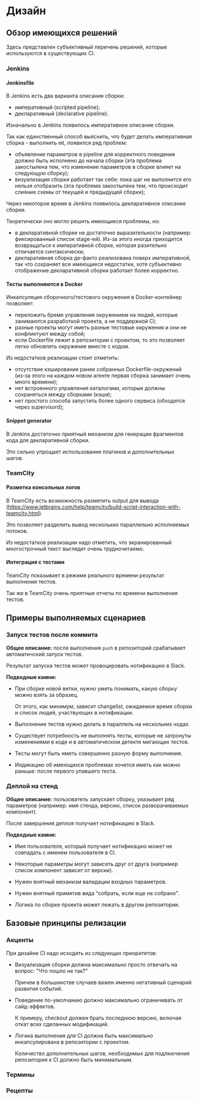 # Дизайн
## Обзор имеющихся решений
Здесь представлен субъективный перечень решений, которые используются в существующих CI.

### Jenkins
#### Jenkinsfile
В Jenkins есть два варианта описания сборки:

 - императивный (scripted pipeline);
 - декларативный (declarative pipeline).

Изначально в Jenkins появилось императивное описание сборки.

Так как единственный способ выяснить, что будет делать императивная сборка - выполнить её, появился ряд проблем:

 - объявление параметров в pipeline для корректного поведения должно быть исполнено до начала сборки (эта проблема
   закостылена тем, что изменение параметров в сборке влияет на следующую сборку);
 - визуализация сборки работает так себе: пока шаг не выполнится его нельзя отобразить (эта проблема закостылена
   тем, что происходит слияние схемы от текущей и предыдущей сборки);

Через некоторое время в Jenkins появилось декларативное описание сборки.

Теоретически оно могло решить имеющиеся проблемы, но:

 - в декларативной сборке не достаточно выразительности (например: фиксированный список stage-ей). Из-за этого иногда
   приходится возвращаться к императивной сборке, которая разительно отличается синтаксически;
 - декларативная сборка де-факто реализована поверх императивной, так что сохраняет все имеющиеся недостатки, хотя
   субъективно отображение декларативной сборки работает более корректно.

#### Тесты выполняются в Docker
Инкапсуляция сборочного/тестового окружения в Docker-контейнер позволяет:

 - переложить бремя управления окружением на людей, которые занимаются разработкой проекта, а не поддержкой CI;
 - разные проекты могут иметь разные тестовые окружения и они не конфликтуют между собой;
 - если Dockerfile лежит в репозитории с проектом, то это позволяет легко обновлять окружение вместе с кодом.

Из недостатков реализации стоит отметить:

 - отсутствие кэширования ранее собранных Dockerfile-окружений (из-за этого на каждом новом агенте первая сборка
   занимает очень много времени);
 - нет встроенного управления каталогами, которые должны сохраняться между сборками (кэши);
 - нет простого способа запустить более одного сервиса (обходится через supervisord);

#### Snippet generator
В Jenkins достаточно приятный механизм для генерации фрагментов кода для декларативной сборки.

Это сильно упрощает использование плагинов и дополнительных шагов.

### TeamCity
#### Разметка консольных логов
В TeamCity есть возможность разметить output для вывода
(https://www.jetbrains.com/help/teamcity/build-script-interaction-with-teamcity.html).

Это позволяет разделить вывод нескольких параллельно исполняемых потоков.

Из недостатков реализации надо отметить, что экранированный многострочный текст выглядит очень трудночитаемо.

#### Интеграция с тестами
TeamCity показывает в режиме реального времени результат выполнения тестов.

Так же в TeamCity очень приятные отчеты по времени выполнения тестов.

## Примеры выполняемых сценариев
### Запуск тестов после коммита
**Общее описание:** после выполнения `push` в репозиторий срабатывает автоматичский запуск тестов.

Результат запуска тестов может провоцировать нотификацию в Slack.

**Подводные камни:**

 - При сборке новой ветки, нужно уметь понимать, какую сборку можно взять за образец.

   От этого, как минимум, зависит changelist, ожидаемое время сборки и список людей, участвующих в нотификации.

 - Выполнение тестов нужно делать в параллель на нескольких нодах.

 - Существует потребность не выполнять тесты, которые не затронуты изменениями в коде и в автоматическом детекте
   мигающих тестов.

 - Тесты могут быть иметь совершенно разную форму выполнения.

 - Индикацию об имеющихся проблемах хочется иметь как можно раньше: после первого упавшего теста.

### Деплой на стенд
**Общее описание:** пользователь запускает сборку, указывает ряд параметров (например: имя стенда, версию, список
разворачиваемых компонент).

После завершения деплоя получает нотификацию в Slack.

**Подводные камни:**

 - Имя пользователя, который получает нотификацию может не совпадать с именем пользователя в CI.

 - Некоторые параметры могут зависеть друг от друга (например список компонент зависит от версии).

 - Нужен внятный механизм валидации входных параметров.

 - Нужен внятный примитив вида "собрать, если еще не собрано".

 - Логика по сборке проекта может лежать в другом репозитории.

## Базовые принципы релизации
### Акценты
При дизайне CI надо исходить из следующих приоритетов:

 - Визуализация сборки должна максимально просто отвечать на вопрос: "Что пошло не так?"

   Причем в большинстве случаев важен именно негативный сценарий развития событий.

 - Поведение по-умолчанию должно максимально ограничивать от сайд-эффектов.

   К примеру, checkout должен брать последнюю версию, включая откат всех сделанных модификаций.

 - Логика выполнения для CI должна быть максимально инкапсулирована в репозитории с проектом.

   Количество дополнительных шагов, необходимых для подлкючения репозитория к CI должно быть минимальным.

### Термины
### Рецепты
